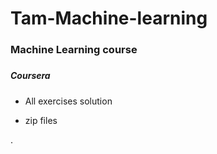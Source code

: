# Tam-Machine-learning






### Machine Learning course
#####

#####  Coursera

* All exercises solution

* zip files





.
